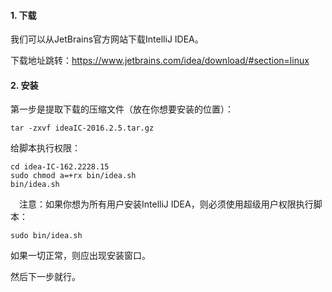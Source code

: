 #### 1. 下载

我们可以从JetBrains官方网站下载IntelliJ IDEA。

下载地址跳转：https://www.jetbrains.com/idea/download/#section=linux

#### 2. 安装

第一步是提取下载的压缩文件（放在你想要安装的位置）：

```
tar -zxvf ideaIC-2016.2.5.tar.gz
```

给脚本执行权限：

```
cd idea-IC-162.2228.15
sudo chmod a=+rx bin/idea.sh
bin/idea.sh
```

　注意：如果你想为所有用户安装IntelliJ IDEA，则必须使用超级用户权限执行脚本：

```
sudo bin/idea.sh
```

如果一切正常，则应出现安装窗口。

然后下一步就行。